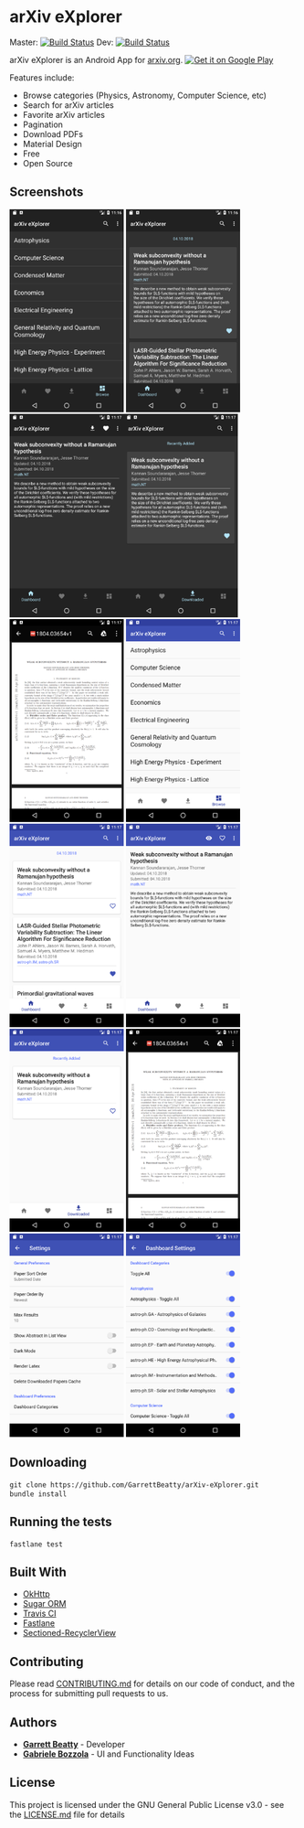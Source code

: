 # arXiv eXplorer 
Master: [![Build Status](https://travis-ci.org/GarrettBeatty/arXiv-eXplorer.svg?branch=master)](https://travis-ci.org/GarrettBeatty/arXiv-eXplorer)
Dev: [![Build Status](https://travis-ci.org/GarrettBeatty/arXiv-eXplorer.svg?branch=dev)](https://travis-ci.org/GarrettBeatty/arXiv-eXplorer)

arXiv eXplorer is an Android App for [arxiv.org](http://www.arxiv.org).
<a href='https://play.google.com/store/apps/details?id=com.gbeatty.arxiv&pcampaignid=MKT-Other-global-all-co-prtnr-py-PartBadge-Mar2515-1'><img alt='Get it on Google Play' src='https://play.google.com/intl/en_us/badges/images/generic/en_badge_web_generic.png'/></a>

Features include:
* Browse categories (Physics, Astronomy, Computer Science, etc)
* Search for arXiv articles
* Favorite arXiv articles
* Pagination
* Download PDFs
* Material Design
* Free
* Open Source

## Screenshots
<img src="fastlane/metadata/android/en-US/images/phoneScreenshots/dark_browse_1523488615365.png" width="200"> <img src="fastlane/metadata/android/en-US/images/phoneScreenshots/dark_dashboard_1523488619380.png" width="200">
<img src="fastlane/metadata/android/en-US/images/phoneScreenshots/dark_details_1523488620316.png" width="200"><img src="fastlane/metadata/android/en-US/images/phoneScreenshots/dark_downloaded_1523488639206.png" width="200"> 
<img src="fastlane/metadata/android/en-US/images/phoneScreenshots/dark_pdf_1523488636770.png" width="200"> <img src="fastlane/metadata/android/en-US/images/phoneScreenshots/light_browse_1523488641302.png" width="200">
<img src="fastlane/metadata/android/en-US/images/phoneScreenshots/light_dashboard_1523488645282.png" width="200"> <img src="fastlane/metadata/android/en-US/images/phoneScreenshots/light_details_1523488646225.png" width="200">
<img src="fastlane/metadata/android/en-US/images/phoneScreenshots/light_downloaded_1523488663901.png" width="200"> <img src="fastlane/metadata/android/en-US/images/phoneScreenshots/light_pdf_1523488661784.png" width="200">
<img src="fastlane/metadata/android/en-US/images/phoneScreenshots/settings_1523488668011.png" width="200"> <img src="fastlane/metadata/android/en-US/images/phoneScreenshots/settings_dashboard_1523488671803.png" width="200">

## Downloading

```
git clone https://github.com/GarrettBeatty/arXiv-eXplorer.git
bundle install
```

## Running the tests

```
fastlane test
```

## Built With

* [OkHttp](http://square.github.io/okhttp/)
* [Sugar ORM](http://satyan.github.io/sugar/)
* [Travis CI](https://travis-ci.org/)
* [Fastlane](https://fastlane.tools/)
* [Sectioned-RecyclerView](https://github.com/afollestad/sectioned-recyclerview)

## Contributing

Please read [CONTRIBUTING.md](CONTRIBUTING.md) for details on our code of conduct, and the process for submitting pull requests to us.

## Authors

* [**Garrett Beatty**](https://github.com/GarrettBeatty) - Developer
* [**Gabriele Bozzola**](https://github.com/Sbozzolo) - UI and Functionality Ideas


## License

This project is licensed under the GNU General Public License v3.0 - see the [LICENSE.md](LICENSE.md) file for details